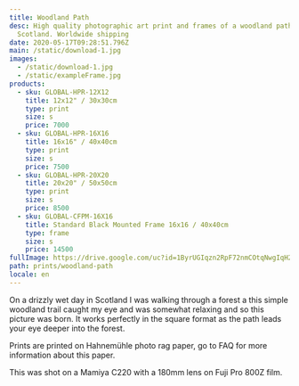 ```yaml
---
title: Woodland Path
desc: High quality photographic art print and frames of a woodland path in
  Scotland. Worldwide shipping
date: 2020-05-17T09:28:51.796Z
main: /static/download-1.jpg
images:
  - /static/download-1.jpg
  - /static/exampleFrame.jpg
products:
  - sku: GLOBAL-HPR-12X12
    title: 12x12" / 30x30cm
    type: print
    size: s
    price: 7000
  - sku: GLOBAL-HPR-16X16
    title: 16x16" / 40x40cm
    type: print
    size: s
    price: 7500
  - sku: GLOBAL-HPR-20X20
    title: 20x20" / 50x50cm
    type: print
    size: s
    price: 8500
  - sku: GLOBAL-CFPM-16X16
    title: Standard Black Mounted Frame 16x16 / 40x40cm
    type: frame
    size: s
    price: 14500
fullImage: https://drive.google.com/uc?id=1ByrUGIqzn2RpF72nmCOtqNwgIqH2-lWY
path: prints/woodland-path
locale: en
---
```

On a drizzly wet day in Scotland I was walking through a forest a this simple woodland trail caught my eye and was somewhat relaxing and so this picture was born. It works perfectly in the square format as the path leads your eye deeper into the forest.

Prints are printed on Hahnemühle photo rag paper, go to FAQ for more information about this paper.

This was shot on a Mamiya C220 with a 180mm lens on Fuji Pro 800Z film.